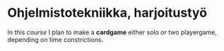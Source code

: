 # Ohjelmistotekniikka, harjoitustyö

In this _course_ I plan to make a **cardgame** either solo or two playergame, depending on time constrictions.
